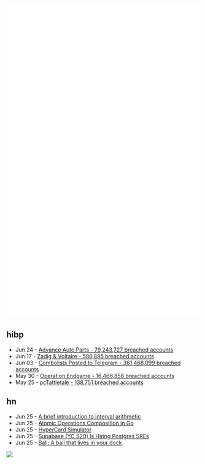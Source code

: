 ![Metrics](https://raw.githubusercontent.com/phixion/phixion/master/metrics.svg)

## hibp

<!--
for https://github.com/phixion/phixion/blob/main/.github/workflows/feeds.yml
-->
<!--START_SECTION:haveibeenpwnd-->
- Jun 24 - [Advance Auto Parts - 79,243,727 breached accounts](https://haveibeenpwned.com/PwnedWebsites#AdvanceAutoParts)
- Jun 17 - [Zadig & Voltaire - 586,895 breached accounts](https://haveibeenpwned.com/PwnedWebsites#ZadigVoltaire)
- Jun 03 - [Combolists Posted to Telegram - 361,468,099 breached accounts](https://haveibeenpwned.com/PwnedWebsites#TelegramCombolists)
- May 30 - [Operation Endgame - 16,466,858 breached accounts](https://haveibeenpwned.com/PwnedWebsites#OperationEndgame)
- May 25 - [pcTattletale - 138,751 breached accounts](https://haveibeenpwned.com/PwnedWebsites#pcTattletale)
<!--END_SECTION:haveibeenpwnd-->

## hn

<!--
for https://github.com/phixion/phixion/blob/main/.github/workflows/feeds.yml
-->
<!--START_SECTION:hn-->
- Jun 25 - [A brief introduction to interval arithmetic](https://buttondown.email/hillelwayne/archive/a-brief-introduction-to-interval-arithmetic/)
- Jun 25 - [Atomic Operations Composition in Go](https://antonz.org/atomics-composition/)
- Jun 25 - [HyperCard Simulator](https://hcsimulator.com/)
- Jun 25 - [Supabase (YC S20) Is Hiring Postgres SREs](https://boards.greenhouse.io/supabase/jobs/5162509004)
- Jun 25 - [Ball: A ball that lives in your dock](https://github.com/nate-parrott/ball)
<!--END_SECTION:hn-->

<!--
for https://yhype.me
-->
![](https://hit.yhype.me/github/profile?user_id=13013670)
